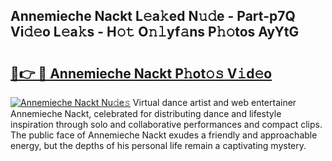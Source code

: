 ## Annemieche Nackt L𝚎a𝚔ed N𝚞𝚍e - Part-p7Q Vi𝚍𝚎o L𝚎a𝚔s - H𝚘𝚝 O𝚗𝚕yf𝚊ns P𝚑𝚘tos AyYtG

# <h2><a href="http://kfdrxkw.oniu.top/?m=Annemieche+Nackt">🔗👉 🔴 Annemieche Nackt P𝚑ot𝚘𝚜 V𝚒d𝚎o</a></h2>

[![Annemieche Nackt Nu𝚍e𝚜](https://i.imgur.com/0qMVB7G.gif)](http://kfdrxkw.oniu.top/?m=Annemieche+Nackt)
Virtual dance artist and web entertainer Annemieche Nackt, celebrated for distributing dance and lifestyle inspiration through solo and collaborative performances and compact clips. The public face of Annemieche Nackt exudes a friendly and approachable energy, but the depths of his personal life remain a captivating mystery.  
